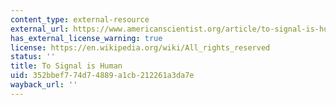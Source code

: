 ```yaml
---
content_type: external-resource
external_url: https://www.americanscientist.org/article/to-signal-is-human
has_external_license_warning: true
license: https://en.wikipedia.org/wiki/All_rights_reserved
status: ''
title: To Signal is Human
uid: 352bbef7-74d7-4889-a1cb-212261a3da7e
wayback_url: ''
---
```

